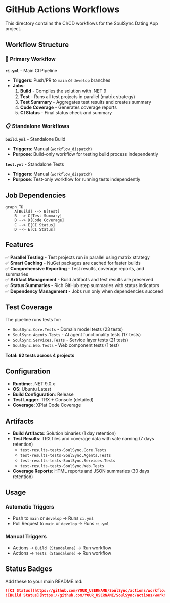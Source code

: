 # GitHub Actions Workflows

This directory contains the CI/CD workflows for the SoulSync Dating App project.

## Workflow Structure

### 🚀 Primary Workflow

**`ci.yml`** - Main CI Pipeline
- **Triggers**: Push/PR to `main` or `develop` branches
- **Jobs**:
  1. **Build** - Compiles the solution with .NET 9
  2. **Test** - Runs all test projects in parallel (matrix strategy)
  3. **Test Summary** - Aggregates test results and creates summary
  4. **Code Coverage** - Generates coverage reports
  5. **CI Status** - Final status check and summary

### 📋 Standalone Workflows

**`build.yml`** - Standalone Build
- **Triggers**: Manual (`workflow_dispatch`)
- **Purpose**: Build-only workflow for testing build process independently

**`test.yml`** - Standalone Tests  
- **Triggers**: Manual (`workflow_dispatch`)
- **Purpose**: Test-only workflow for running tests independently

## Job Dependencies

```mermaid
graph TD
    A[Build] --> B[Test]
    B --> C[Test Summary]
    B --> D[Code Coverage]
    C --> E[CI Status]
    D --> E[CI Status]
```

## Features

✅ **Parallel Testing** - Test projects run in parallel using matrix strategy  
✅ **Smart Caching** - NuGet packages are cached for faster builds  
✅ **Comprehensive Reporting** - Test results, coverage reports, and summaries  
✅ **Artifact Management** - Build artifacts and test results are preserved  
✅ **Status Summaries** - Rich GitHub step summaries with status indicators  
✅ **Dependency Management** - Jobs run only when dependencies succeed  

## Test Coverage

The pipeline runs tests for:
- `SoulSync.Core.Tests` - Domain model tests (23 tests)
- `SoulSync.Agents.Tests` - AI agent functionality tests (17 tests)  
- `SoulSync.Services.Tests` - Service layer tests (21 tests)
- `SoulSync.Web.Tests` - Web component tests (1 test)

**Total: 62 tests across 4 projects**

## Configuration

- **Runtime**: .NET 9.0.x
- **OS**: Ubuntu Latest
- **Build Configuration**: Release
- **Test Logger**: TRX + Console (detailed)
- **Coverage**: XPlat Code Coverage

## Artifacts

- **Build Artifacts**: Solution binaries (1 day retention)
- **Test Results**: TRX files and coverage data with safe naming (7 days retention)
  - `test-results-tests-SoulSync.Core.Tests`
  - `test-results-tests-SoulSync.Agents.Tests`  
  - `test-results-tests-SoulSync.Services.Tests`
  - `test-results-tests-SoulSync.Web.Tests`
- **Coverage Reports**: HTML reports and JSON summaries (30 days retention)

## Usage

### Automatic Triggers
- Push to `main` or `develop` → Runs `ci.yml`
- Pull Request to `main` or `develop` → Runs `ci.yml`

### Manual Triggers
- Actions → `Build (Standalone)` → Run workflow
- Actions → `Tests (Standalone)` → Run workflow

## Status Badges

Add these to your main README.md:

```markdown
![CI Status](https://github.com/YOUR_USERNAME/SoulSync/actions/workflows/ci.yml/badge.svg)
![Build Status](https://github.com/YOUR_USERNAME/SoulSync/actions/workflows/build.yml/badge.svg)
```